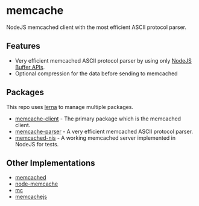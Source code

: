 # memcache

NodeJS memcached client with the most efficient ASCII protocol parser.

## Features

-   Very efficient memcached ASCII protocol parser by using only [NodeJS Buffer APIs](https://nodejs.org/api/buffer.html).
-   Optional compression for the data before sending to memcached

## Packages

This repo uses [lerna](https://lernajs.io/) to manage multiple packages.

-   [memcache-client](packages/memcache-client) - The primary package which is the memcached client.
-   [memcache-parser](packages/memcache-parser) - A very efficient memcached ASCII protocol parser.
-   [memcached-njs](packages/memcached-njs) - A working memcached server implemented in NodeJS for tests.

## Other Implementations

-   [memcached](https://github.com/3rd-Eden/memcached)
-   [node-memcache](https://github.com/elbart/node-memcache)
-   [mc](http://overclocked.com/mc/)
-   [memcachejs](https://github.com/jketterl/memcachejs)
